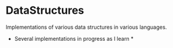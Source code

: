 # DataStructures
Implementations of various data structures in various languages.

* Several implementations in progress as I learn *
